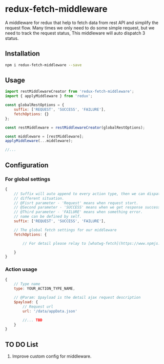 # redux-fetch-middleware
A middleware for redux that help to fetch data from rest API and simplify the request flow.
Many times we only need to do some simple request, but we need to track the request status, 
This middleware will auto dispatch 3 status.

## Installation

```sh
npm i redux-fetch-middleware --save
```

## Usage

```javascript
import restMiddlewareCreator from 'redux-fetch-middleware';
import { applyMiddleware } from 'redux';

const globalRestOptions = {
    suffix: ['REQUEST', 'SUCCESS', 'FAILURE'],
    fetchOptions: {}
};

const restMiddleware = restMiddlewareCreator(globalRestOptions);

const middleware = [restMiddleware];
applyMiddleware(...middleware);

//...
```

## Configuration
### For global settings

```javascript
{
    // Suffix will auto append to every action type, then we can dispatch 
    // different situation.
    // @Fisrt parameter - 'Request' means when request start.
    // @Second parameter - 'SUCCESS' means when we get response successfully.
    // @Third parameter - 'FAILURE' means when something error.
    // name can be defined by self.
    suffix: ['REQUEST', 'SUCCESS', 'FAILURE'],

    // The global fetch settings for our middleware
    fetchOptions: {

        // For detail please relay to [whatwg-fetch](https://www.npmjs.com/package/whatwg-fetch)

    }
}

```
### Action usage

```javascript
{
    // Type name
    type: YOUR_ACTION_TYPE_NAME,

    // @Param: $payload is the detail ajax request description
    $payload: {
        // Request url
        url: '/data/appData.json'

        //... TBD
    }
}
```

## TO DO List
1. Improve custom config for middleware.